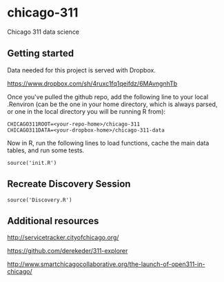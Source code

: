 chicago-311
===========

Chicago 311 data science

Getting started
---------------

Data needed for this project is served with Dropbox.

https://www.dropbox.com/sh/4ruxc1fq1qeifdz/6MAvngnhTb

Once you've pulled the github repo, add the following line to your local .Renviron (can be the one in your home directory, which is always parsed, or one in the local directory you will be running R from):

	CHICAGO311ROOT=<your-repo-home>/chicago-311
	CHICAGO311DATA=<your-dropbox-home>/chicago-311-data

Now in R, run the following lines to load functions, cache the main data tables, and run some tests.

	source('init.R')

Recreate Discovery Session
--------------------------

	source('Discovery.R')

Additional resources
--------------------

http://servicetracker.cityofchicago.org/

https://github.com/derekeder/311-explorer

http://www.smartchicagocollaborative.org/the-launch-of-open311-in-chicago/
